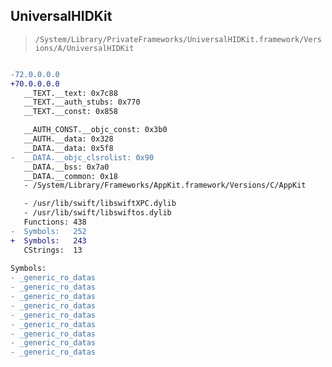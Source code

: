 ## UniversalHIDKit

> `/System/Library/PrivateFrameworks/UniversalHIDKit.framework/Versions/A/UniversalHIDKit`

```diff

-72.0.0.0.0
+70.0.0.0.0
   __TEXT.__text: 0x7c88
   __TEXT.__auth_stubs: 0x770
   __TEXT.__const: 0x858

   __AUTH_CONST.__objc_const: 0x3b0
   __AUTH.__data: 0x328
   __DATA.__data: 0x5f8
-  __DATA.__objc_clsrolist: 0x90
   __DATA.__bss: 0x7a0
   __DATA.__common: 0x18
   - /System/Library/Frameworks/AppKit.framework/Versions/C/AppKit

   - /usr/lib/swift/libswiftXPC.dylib
   - /usr/lib/swift/libswiftos.dylib
   Functions: 438
-  Symbols:   252
+  Symbols:   243
   CStrings:  13
 
Symbols:
- _generic_ro_datas
- _generic_ro_datas
- _generic_ro_datas
- _generic_ro_datas
- _generic_ro_datas
- _generic_ro_datas
- _generic_ro_datas
- _generic_ro_datas
- _generic_ro_datas

```
